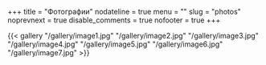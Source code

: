 +++
title = "Фотографии"
nodateline = true
menu = ""
slug = "photos"
noprevnext = true
disable_comments = true
nofooter = true
+++

{{< gallery
    "/gallery/image1.jpg"
    "/gallery/image2.jpg"
    "/gallery/image3.jpg"
    "/gallery/image4.jpg"
    "/gallery/image5.jpg"
    "/gallery/image6.jpg"
    "/gallery/image7.jpg" >}}  